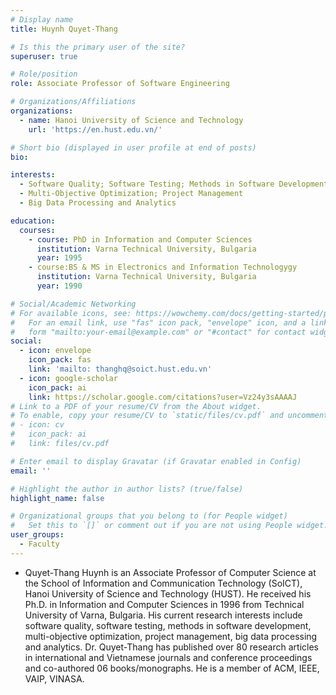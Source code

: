 ```yaml
---
# Display name
title: Huynh Quyet-Thang

# Is this the primary user of the site?
superuser: true

# Role/position
role: Associate Professor of Software Engineering

# Organizations/Affiliations
organizations:
  - name: Hanoi University of Science and Technology
    url: 'https://en.hust.edu.vn/'

# Short bio (displayed in user profile at end of posts)
bio: 

interests:
  - Software Quality; Software Testing; Methods in Software Development
  - Multi-Objective Optimization; Project Management
  - Big Data Processing and Analytics

education:
  courses:
    - course: PhD in Information and Computer Sciences
      institution: Varna Technical University, Bulgaria
      year: 1995
    - course:BS & MS in Electronics and Information Technologygy
      institution: Varna Technical University, Bulgaria
      year: 1990

# Social/Academic Networking
# For available icons, see: https://wowchemy.com/docs/getting-started/page-builder/#icons
#   For an email link, use "fas" icon pack, "envelope" icon, and a link in the
#   form "mailto:your-email@example.com" or "#contact" for contact widget.
social:
  - icon: envelope
    icon_pack: fas
    link: 'mailto: thanghq@soict.hust.edu.vn'
  - icon: google-scholar
    icon_pack: ai
    link: https://scholar.google.com/citations?user=Vz24y3sAAAAJ
# Link to a PDF of your resume/CV from the About widget.
# To enable, copy your resume/CV to `static/files/cv.pdf` and uncomment the lines below.
# - icon: cv
#   icon_pack: ai
#   link: files/cv.pdf

# Enter email to display Gravatar (if Gravatar enabled in Config)
email: ''

# Highlight the author in author lists? (true/false)
highlight_name: false

# Organizational groups that you belong to (for People widget)
#   Set this to `[]` or comment out if you are not using People widget.
user_groups:
  - Faculty
---
```

  - Quyet-Thang Huynh is an Associate Professor of Computer Science at the School of Information and Communication Technology (SoICT), Hanoi University of Science and Technology (HUST). He received his Ph.D. in Information and Computer Sciences in 1996 from Technical University of Varna, Bulgaria. His current research interests include software quality, software testing, methods in software development, multi-objective optimization, project management, big data processing and analytics. Dr. Quyet-Thang has published over 80 research articles in international and Vietnamese journals and conference proceedings and co-authored 06 books/monographs. He is a member of ACM, IEEE, VAIP, VINASA.